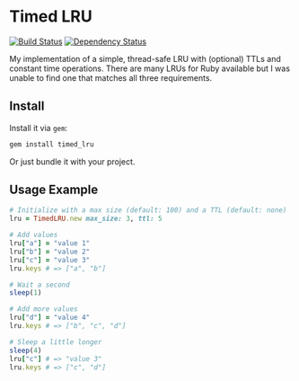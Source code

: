 # Timed LRU

[![Build Status](https://github.com/bsm/timed_lru/actions/workflows/ruby.yml/badge.svg)](https://github.com/bsm/timed_lru/actions/workflows/ruby.yml)
[![Dependency Status](https://gemnasium.com/bsm/timed_lru.png)](https://gemnasium.com/bsm/timed_lru)

My implementation of a simple, thread-safe LRU with (optional) TTLs
and constant time operations. There are many LRUs for Ruby available but
I was unable to find one that matches all three requirements.

## Install

Install it via `gem`:

```ruby
gem install timed_lru
```

Or just bundle it with your project.

## Usage Example

```ruby
# Initialize with a max size (default: 100) and a TTL (default: none)
lru = TimedLRU.new max_size: 3, ttl: 5

# Add values
lru["a"] = "value 1"
lru["b"] = "value 2"
lru["c"] = "value 3"
lru.keys # => ["a", "b"]

# Wait a second
sleep(1)

# Add more values
lru["d"] = "value 4"
lru.keys # => ["b", "c", "d"]

# Sleep a little longer
sleep(4)
lru["c"] # => "value 3"
lru.keys # => ["c", "d"]
```
